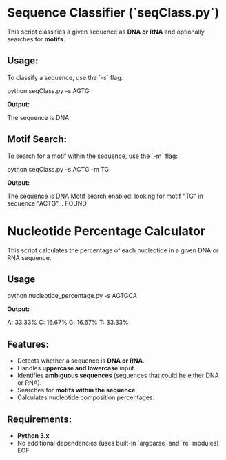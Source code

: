# Sequence Classifier (\`seqClass.py\`)
This script classifies a given sequence as **DNA or RNA** and optionally searches for **motifs**.

## Usage:
To classify a sequence, use the \`-s\` flag:

python seqClass.py -s AGTG

**Output:**

The sequence is DNA


## Motif Search:
To search for a motif within the sequence, use the \`-m\` flag:

python seqClass.py -s ACTG -m TG

**Output:**

The sequence is DNA
Motif search enabled: looking for motif "TG" in sequence "ACTG"... FOUND

# Nucleotide Percentage Calculator

This script calculates the percentage of each nucleotide in a given DNA or RNA sequence.

## Usage

python nucleotide_percentage.py -s AGTGCA

**Output:**

A: 33.33%
C: 16.67%
G: 16.67%
T: 33.33%

## Features:
- Detects whether a sequence is **DNA or RNA**.
- Handles **uppercase and lowercase** input.
- Identifies **ambiguous sequences** (sequences that could be either DNA or RNA).
- Searches for **motifs within the sequence**.
- Calculates nucleotide composition percentages.

## Requirements:
- **Python 3.x**
- No additional dependencies (uses built-in \`argparse\` and \`re\` modules)
EOF
